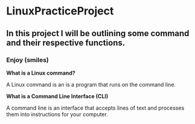 # LinuxPracticeProject

## In this project I will be outlining some command and their respective functions.

### Enjoy (smiles) 

**What is a Linux command?** 

A Linux command is an is a program that runs on the command line.

**What is a Command Line Interface (CLI)**

A command line is an interface that accepts lines of text and processes them into instructions for your computer.
